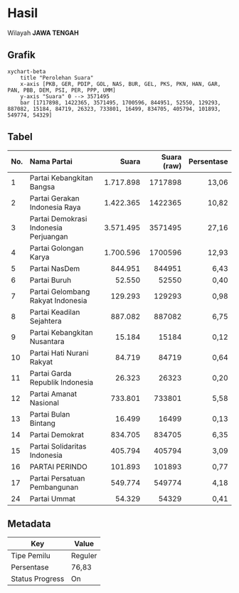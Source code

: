 # Hasil

Wilayah **JAWA TENGAH**

## Grafik

```mermaid
xychart-beta
    title "Perolehan Suara"
    x-axis [PKB, GER, PDIP, GOL, NAS, BUR, GEL, PKS, PKN, HAN, GAR, PAN, PBB, DEM, PSI, PER, PPP, UMM]
    y-axis "Suara" 0 --> 3571495
    bar [1717898, 1422365, 3571495, 1700596, 844951, 52550, 129293, 887082, 15184, 84719, 26323, 733801, 16499, 834705, 405794, 101893, 549774, 54329]
```

## Tabel

| No. | Nama Partai                           | Suara     | Suara (raw) | Persentase |
|:--- |:------------------------------------- | ---------:| -----------:| ----------:|
| 1   | Partai Kebangkitan Bangsa             | 1.717.898 | 1717898     | 13,06      |
| 2   | Partai Gerakan Indonesia Raya         | 1.422.365 | 1422365     | 10,82      |
| 3   | Partai Demokrasi Indonesia Perjuangan | 3.571.495 | 3571495     | 27,16      |
| 4   | Partai Golongan Karya                 | 1.700.596 | 1700596     | 12,93      |
| 5   | Partai NasDem                         | 844.951   | 844951      | 6,43       |
| 6   | Partai Buruh                          | 52.550    | 52550       | 0,40       |
| 7   | Partai Gelombang Rakyat Indonesia     | 129.293   | 129293      | 0,98       |
| 8   | Partai Keadilan Sejahtera             | 887.082   | 887082      | 6,75       |
| 9   | Partai Kebangkitan Nusantara          | 15.184    | 15184       | 0,12       |
| 10  | Partai Hati Nurani Rakyat             | 84.719    | 84719       | 0,64       |
| 11  | Partai Garda Republik Indonesia       | 26.323    | 26323       | 0,20       |
| 12  | Partai Amanat Nasional                | 733.801   | 733801      | 5,58       |
| 13  | Partai Bulan Bintang                  | 16.499    | 16499       | 0,13       |
| 14  | Partai Demokrat                       | 834.705   | 834705      | 6,35       |
| 15  | Partai Solidaritas Indonesia          | 405.794   | 405794      | 3,09       |
| 16  | PARTAI PERINDO                        | 101.893   | 101893      | 0,77       |
| 17  | Partai Persatuan Pembangunan          | 549.774   | 549774      | 4,18       |
| 24  | Partai Ummat                          | 54.329    | 54329       | 0,41       |


## Metadata

| Key             | Value   |
| --------------- | ------- |
| Tipe Pemilu     | Reguler |
| Persentase      | 76,83   |
| Status Progress | On      |



